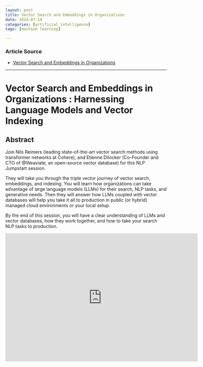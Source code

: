 ```yaml
---
layout: post
title: Vector Search and Embeddings in Organizations
date: 2024-07-19
categories: [artificial intelligence]
tags: [machine learning]

---
```


### Article Source


* [Vector Search and Embeddings in Organizations](https://www.youtube.com/watch?v=VY4EV0ZUmco)

---


# Vector Search and Embeddings in Organizations : Harnessing Language Models and Vector Indexing


## Abstract


Join Nils Reimers (leading state-of-the-art vector search methods using transformer networks at Cohere), and Etienne Dilocker (Co-Founder and CTO of @Weaviate, an open-source vector database) for this NLP Jumpstart session.

They will take you through the triple vector journey of vector search, embeddings, and indexing. You will learn how organizations can take advantage of large language models (LLMs) for their search, NLP tasks, and generative needs. Then they will answer how LLMs coupled with vector databases will help you take it all to production in public (or hybrid) managed cloud environments or your local setup. 

By the end of this session, you will have a clear understanding of LLMs and vector databases, how they work together, and how to take your search NLP tasks to production.


<iframe width="600" height="400" src="https://www.youtube.com/embed/VY4EV0ZUmco?si=c9O2ZXHZpDRR-79P" title="YouTube video player" frameborder="0" allow="accelerometer; autoplay; clipboard-write; encrypted-media; gyroscope; picture-in-picture; web-share" referrerpolicy="strict-origin-when-cross-origin" allowfullscreen></iframe>